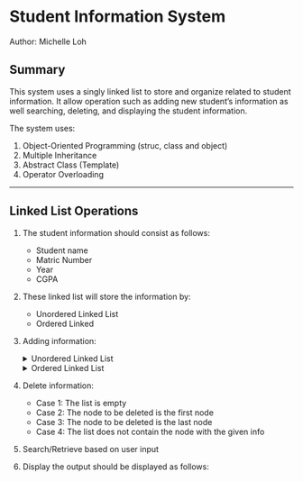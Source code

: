 # Student Information System
Author: Michelle Loh

## Summary

This system uses a singly linked list to store and organize related to student information.  It allow operation such as adding new student’s information as well searching, deleting, and displaying the student information.

The system uses:
1. Object-Oriented Programming (struc, class and object)
2. Multiple Inheritance
3. Abstract Class (Template)
4. Operator Overloading

---

## Linked List Operations
1.	The student information should consist as follows:
    - Student name
    - Matric Number
    - Year
    - CGPA

2.	These linked list will store the information by:
    - Unordered Linked List
    - Ordered Linked

3.	Adding information:
    <details>
        <summary>Unordered Linked List</summary>
        <ul>
          <li>Add information based on the specific location (based on data arrival)</li>
        </ul>
    </details>
    <details>
        <summary>Ordered Linked List</summary>
         <ul>
           <li>Case 1: The list is initially empty</li>
           <li>Case 2:  The list is not Empty</li>
           <li>Case 3:  The list is not Empty, and the student CGPA to be inserted is higher than the first node in the list. The node to be inserted somewhere is the list</li>
        </ul>
    </details>

4.	Delete information:
    <ul>
    <li>Case 1:  The list is empty</li>
    <li>Case 2:  The node to be deleted is the first node</li>
    <li>Case 3:  The node to be deleted is the last node</li>
    <li>Case 4:  The list does not contain the node with the given info</li>
    </ul>

5.	Search/Retrieve based on user input 
 
6.	Display the output should be displayed as follows:
    
